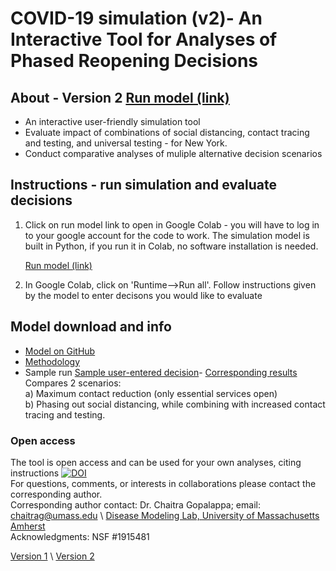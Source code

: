 # COVID-19 simulation (v2)- An Interactive Tool for Analyses of Phased Reopening Decisions

## About - Version 2  [Run model (link)](https://colab.research.google.com/drive/1c-abLtgDlDz4YNLw9WU1f0DvQil1RQEd?authuser=1#) 
- An interactive user-friendly simulation tool
- Evaluate impact of combinations of social distancing, contact tracing and testing, and universal testing - for New York. 
- Conduct comparative analyses of muliple alternative decision scenarios

## Instructions - run simulation and evaluate decisions 
1. Click on run model link to open in Google Colab - you will have to log in to your google account for the code to work. The simulation model is built in Python, if you run it in Colab, no software installation is needed.

     [Run model (link)](https://colab.research.google.com/drive/1c-abLtgDlDz4YNLw9WU1f0DvQil1RQEd?authuser=1#) 
      
2. In Google Colab, click on 'Runtime-->Run all'. Follow instructions given by the model to enter decisons you would like to evaluate 
   
## Model download and info
 
   - [Model on GitHub](https://github.com/diseasemodeling/COVID19-v2) 
   - [Methodology](Methodology-v2.pdf) 
   - Sample run [Sample user-entered decision](samples/Sample-Decision.png)- [Corresponding results](samples/SampleRun-results.pdf)  Compares 2 scenarios: \
      a) Maximum contact reduction (only essential services open) \
      b) Phasing out social distancing, while combining with increased contact tracing and testing.
   

### Open access
The tool is open access and can be used for your own analyses, citing instructions [![DOI](https://zenodo.org/badge/DOI/10.5281/zenodo.3902751.svg)](https://doi.org/10.5281/zenodo.3902751) \
For questions, comments, or interests in collaborations please contact the corresponding author. \
Corresponding author contact: Dr. Chaitra Gopalappa; email: chaitrag@umass.edu \ [Disease Modeling Lab, University of Massachusetts Amherst](https://blogs.umass.edu/chaitrag/chaitra-gopalappa/) \
Acknowledgments: NSF #1915481

[Version 1](https://diseasemodeling.github.io/COVID19/) \ [Version 2](https://diseasemodeling.github.io/COVID19-v2/)

